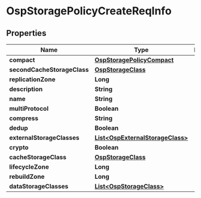 # OspStoragePolicyCreateReqInfo

## Properties
Name | Type | Description | Notes
------------ | ------------- | ------------- | -------------
**compact** | [**OspStoragePolicyCompact**](OspStoragePolicyCompact.md) |  |  [optional]
**secondCacheStorageClass** | [**OspStorageClass**](OspStorageClass.md) |  |  [optional]
**replicationZone** | **Long** |  |  [optional]
**description** | **String** |  |  [optional]
**name** | **String** |  |  [optional]
**multiProtocol** | **Boolean** |  |  [optional]
**compress** | **String** |  |  [optional]
**dedup** | **Boolean** |  |  [optional]
**externalStorageClasses** | [**List&lt;OspExternalStorageClass&gt;**](OspExternalStorageClass.md) |  |  [optional]
**crypto** | **Boolean** |  |  [optional]
**cacheStorageClass** | [**OspStorageClass**](OspStorageClass.md) |  |  [optional]
**lifecycleZone** | **Long** |  |  [optional]
**rebuildZone** | **Long** |  |  [optional]
**dataStorageClasses** | [**List&lt;OspStorageClass&gt;**](OspStorageClass.md) |  |  [optional]
